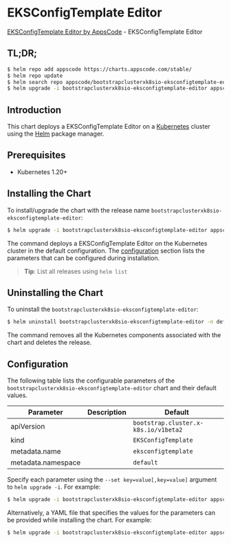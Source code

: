 # EKSConfigTemplate Editor

[EKSConfigTemplate Editor by AppsCode](https://appscode.com) - EKSConfigTemplate Editor

## TL;DR;

```bash
$ helm repo add appscode https://charts.appscode.com/stable/
$ helm repo update
$ helm search repo appscode/bootstrapclusterxk8sio-eksconfigtemplate-editor --version=v0.14.0
$ helm upgrade -i bootstrapclusterxk8sio-eksconfigtemplate-editor appscode/bootstrapclusterxk8sio-eksconfigtemplate-editor -n default --create-namespace --version=v0.14.0
```

## Introduction

This chart deploys a EKSConfigTemplate Editor on a [Kubernetes](http://kubernetes.io) cluster using the [Helm](https://helm.sh) package manager.

## Prerequisites

- Kubernetes 1.20+

## Installing the Chart

To install/upgrade the chart with the release name `bootstrapclusterxk8sio-eksconfigtemplate-editor`:

```bash
$ helm upgrade -i bootstrapclusterxk8sio-eksconfigtemplate-editor appscode/bootstrapclusterxk8sio-eksconfigtemplate-editor -n default --create-namespace --version=v0.14.0
```

The command deploys a EKSConfigTemplate Editor on the Kubernetes cluster in the default configuration. The [configuration](#configuration) section lists the parameters that can be configured during installation.

> **Tip**: List all releases using `helm list`

## Uninstalling the Chart

To uninstall the `bootstrapclusterxk8sio-eksconfigtemplate-editor`:

```bash
$ helm uninstall bootstrapclusterxk8sio-eksconfigtemplate-editor -n default
```

The command removes all the Kubernetes components associated with the chart and deletes the release.

## Configuration

The following table lists the configurable parameters of the `bootstrapclusterxk8sio-eksconfigtemplate-editor` chart and their default values.

|     Parameter      | Description |                     Default                     |
|--------------------|-------------|-------------------------------------------------|
| apiVersion         |             | <code>bootstrap.cluster.x-k8s.io/v1beta2</code> |
| kind               |             | <code>EKSConfigTemplate</code>                  |
| metadata.name      |             | <code>eksconfigtemplate</code>                  |
| metadata.namespace |             | <code>default</code>                            |


Specify each parameter using the `--set key=value[,key=value]` argument to `helm upgrade -i`. For example:

```bash
$ helm upgrade -i bootstrapclusterxk8sio-eksconfigtemplate-editor appscode/bootstrapclusterxk8sio-eksconfigtemplate-editor -n default --create-namespace --version=v0.14.0 --set apiVersion=bootstrap.cluster.x-k8s.io/v1beta2
```

Alternatively, a YAML file that specifies the values for the parameters can be provided while
installing the chart. For example:

```bash
$ helm upgrade -i bootstrapclusterxk8sio-eksconfigtemplate-editor appscode/bootstrapclusterxk8sio-eksconfigtemplate-editor -n default --create-namespace --version=v0.14.0 --values values.yaml
```
